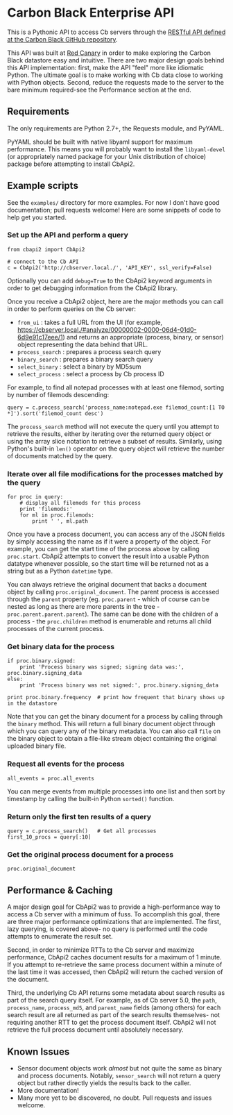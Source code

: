 # Carbon Black Enterprise API

This is a Pythonic API to access Cb servers through the [RESTful API defined at the Carbon Black
GitHub repository](https://github.com/carbonblack/cbapi/).

This API was built at [Red Canary](https://redcanary.co/) in order to make exploring the Carbon Black datastore
easy and intuitive. There are two major design goals behind this API implementation: first, make the API
"feel" more like idiomatic Python. The ultimate goal is to make working with Cb data close to working with
Python objects. Second, reduce the requests made to the server to the bare minimum required-see 
the Performance section at the end.

## Requirements

The only requirements are Python 2.7+, the Requests module, and PyYAML.

PyYAML should be built with native libyaml support for maximum performance. This means you will probably
want to install the `libyaml-devel` (or appropriately named package for your Unix distribution of choice)
package before attempting to install CbApi2.

## Example scripts

See the `examples/` directory for more examples. For now I don't have good documentation; pull requests welcome!
Here are some snippets of code to help get you started.

### Set up the API and perform a query

    from cbapi2 import CbApi2

    # connect to the Cb API
    c = CbApi2('http://cbserver.local./', 'API_KEY', ssl_verify=False)

Optionally you can add `debug=True` to the CbApi2 keyword arguments in order to get debugging information
from the CbApi2 library.

Once you receive a CbApi2 object, here are the major methods you can call in order to perform
queries on the Cb server:

* `from_ui` : takes a full URL from the UI (for example, https://cbserver.local./#analyze/00000002-0000-06d4-01d0-6d9e91c17eee/1)
  and returns an appropriate (process, binary, or sensor) object representing the data behind that URL.
* `process_search` : prepares a process search query
* `binary_search` : prepares a binary search query
* `select_binary` : select a binary by MD5sum
* `select_process` : select a process by Cb process ID

For example, to find all notepad processes with at least one filemod, sorting by number of filemods descending:

    query = c.process_search('process_name:notepad.exe filemod_count:[1 TO *]').sort('filemod_count desc')

The `process_search` method will not execute the query until you attempt to retrieve the results, either by
iterating over the returned query object or using the array slice notation to retrieve a subset of results.
Similarly, using Python's built-in `len()` operator on the query object will retrieve the number of documents
matched by the query.

### Iterate over all file modifications for the processes matched by the query

    for proc in query:
        # display all filemods for this process
        print 'filemods:'
        for ml in proc.filemods:
            print ' ', ml.path

Once you have a process document, you can access any of the JSON fields by simply accessing the name as if
it were a property of the object. For example, you can get the start time of the process above by calling
`proc.start`. CbApi2 attempts to convert the result into a usable Python datatype whenever possible, so
the start time will be returned not as a string but as a Python `datetime` type.

You can always retrieve the original document that backs a document object by calling `proc.original_document`.
The parent process is accessed through the `parent` property (eg. `proc.parent` - which of course can be
nested as long as there are more parents in the tree - `proc.parent.parent.parent`). The same can be done with
the children of a process - the `proc.children` method is enumerable and returns all child processes of the
current process.

### Get binary data for the process

    if proc.binary.signed:
        print 'Process binary was signed; signing data was:', proc.binary.signing_data
    else:
        print 'Process binary was not signed:', proc.binary.signing_data

    print proc.binary.frequency  # print how frequent that binary shows up in the datastore

Note that you can get the binary document for a process by calling through the `binary` method. This will
return a full binary document object through which you can query any of the binary metadata. You can also
call `file` on the binary object to obtain a file-like stream object containing the original uploaded
binary file.

### Request all events for the process

    all_events = proc.all_events

You can merge events from multiple processes into one list and then sort by timestamp by calling the built-in
Python `sorted()` function.

### Return only the first ten results of a query

    query = c.process_search()   # Get all processes
    first_10_procs = query[:10]

### Get the original process document for a process

    proc.original_document

## Performance & Caching

A major design goal for CbApi2 was to provide a high-performance way to access a Cb server with a minimum of fuss.
To accomplish this goal, there are three major performance optimizations that are implemented. The first, lazy
querying, is covered above- no query is performed until the code attempts to enumerate the result set.

Second, in order to minimize RTTs to the Cb server and maximize performance, CbApi2 caches document results for a 
maximum of 1 minute. If you attempt to re-retrieve the same process document within a minute of the last time
it was accessed, then CbApi2 will return the cached version of the document.

Third, the underlying Cb API returns some metadata about search results as part of the search query itself.
For example, as of Cb server 5.0, the `path`, `process_name`, `process_md5`, and `parent_name` fields (among others)
for each search result are all returned as part of the search results themselves- not requiring another RTT to
get the process document itself. CbApi2 will not retrieve the full process document until absolutely necessary.

## Known Issues

* Sensor document objects work *almost* but not quite the same as binary and process documents. Notably, `sensor_search`
  will not return a query object but rather directly yields the results back to the caller.
* More documentation!
* Many more yet to be discovered, no doubt. Pull requests and issues welcome.
